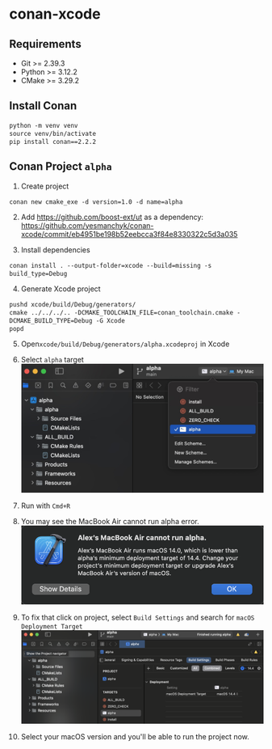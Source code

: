 # conan-xcode

## Requirements
* Git >= 2.39.3
* Python >= 3.12.2
* CMake >= 3.29.2

## Install Conan
```
python -m venv venv
source venv/bin/activate
pip install conan==2.2.2
```

## Conan Project `alpha`
1. Create project
```
conan new cmake_exe -d version=1.0 -d name=alpha
```

2. Add https://github.com/boost-ext/ut as a dependency: https://github.com/yesmanchyk/conan-xcode/commit/eb4951be198b52eebcca3f84e8330322c5d3a035

3. Install dependencies
```
conan install . --output-folder=xcode --build=missing -s build_type=Debug
```

4. Generate Xcode project
```
pushd xcode/build/Debug/generators/
cmake ../../../.. -DCMAKE_TOOLCHAIN_FILE=conan_toolchain.cmake -DCMAKE_BUILD_TYPE=Debug -G Xcode
popd
```

5. Open`xcode/build/Debug/generators/alpha.xcodeproj` in Xcode

6. Select `alpha` target
![alpha target in Xcode](img/target.png)

7. Run with `Cmd+R`

8. You may see the MacBook Air cannot run alpha error.
![MacBook Air cannot run alpha error](img/run-error.png) 

9. To fix that click on project, select `Build Settings` and search for `macOS Deployment Target`
![macOS Deployment Target](img/deployment-target.png)

10. Select your macOS version and you'll be able to run the project now.
